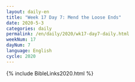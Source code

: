 ```yaml
---
layout: daily-en
title: "Week 17 Day 7: Mend the Loose Ends"
date: 2020-5-3 
categories: daily
permalink: /en/daily/2020/wk17-day7-daily.html
weekNum: 17
dayNum: 7
language: English
cycle: 2020
---
```


{% include BibleLinks2020.html %} 
